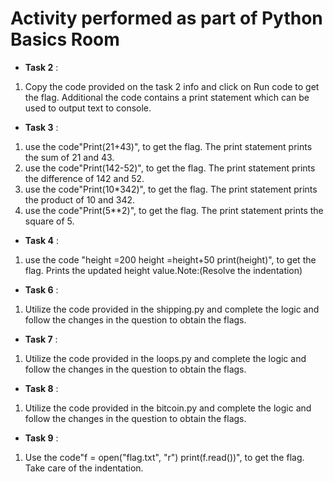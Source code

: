 # Activity performed as part of Python Basics Room

- **Task 2** :
1. Copy the code provided on the task 2 info and click on Run code to get the flag. Additional the code contains a print statement which can be used to output text to console.

- **Task 3** :
1. use the code"Print(21+43)", to get the flag. The print statement prints the sum of 21 and 43.
2. use the code"Print(142-52)", to get the flag. The print statement prints the difference of 142 and 52.
3. use the code"Print(10*342)", to get the flag. The print statement prints the product of 10 and 342.
4. use the code"Print(5**2)", to get the flag. The print statement prints the square of 5.

- **Task 4** :
1. use the code "height =200 height =height+50 print(height)", to get the flag. Prints the updated height value.Note:(Resolve the indentation)

- **Task 6** :
1. Utilize the code provided in the shipping.py and complete the logic and follow the changes in the question to obtain the flags.

- **Task 7** :
1. Utilize the code provided in the loops.py and complete the logic and follow the changes in the question to obtain the flags.

- **Task 8** :
1. Utilize the code provided in the bitcoin.py and complete the logic and follow the changes in the question to obtain the flags.

- **Task 9** :
1. Use the code"f = open("flag.txt", "r") print(f.read())", to get the flag. Take care of the indentation.
